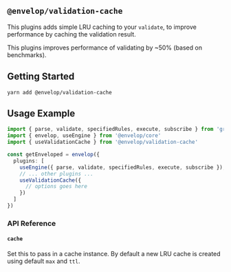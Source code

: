 ## `@envelop/validation-cache`

This plugins adds simple LRU caching to your `validate`, to improve performance by caching the validation result.

This plugins improves performance of validating by ~50% (based on benchmarks).

## Getting Started

```
yarn add @envelop/validation-cache
```

## Usage Example

```ts
import { parse, validate, specifiedRules, execute, subscribe } from 'graphql'
import { envelop, useEngine } from '@envelop/core'
import { useValidationCache } from '@envelop/validation-cache'

const getEnveloped = envelop({
  plugins: [
    useEngine({ parse, validate, specifiedRules, execute, subscribe }),
    // ... other plugins ...
    useValidationCache({
      // options goes here
    })
  ]
})
```

### API Reference

#### `cache`

Set this to pass in a cache instance. By default a new LRU cache is created using default `max` and `ttl`.
